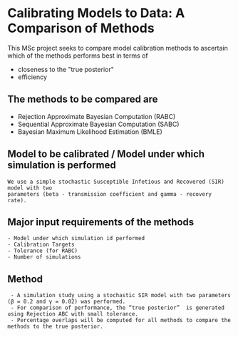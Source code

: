 # Calibrating Models to Data: A Comparison of Methods
This MSc project seeks to compare model calibration methods to ascertain which of the methods performs best in terms of 
  - closeness to the "true posterior"
  - efficiency

## The methods to be compared are 
  * Rejection Approximate Bayesian Computation (RABC)
  * Sequential Approximate Bayesian Computation (SABC)
  * Bayesian Maximum Likelihood Estimation (BMLE)

## Model to be calibrated / Model under which simulation is performed
    We use a simple stochastic Susceptible Infetious and Recovered (SIR) model with two 
    parameters (beta - transmission coefficient and gamma - recovery rate).

## Major input requirements of the methods
    - Model under which simulation id performed
    - Calibration Targets
    - Tolerance (for RABC)
    - Number of simulations

## Method
     - A simulation study using a stochastic SIR model with two parameters (β = 0.2 and γ = 0.02) was performed. 
     - For comparison of performance, the “true posterior”  is generated using Rejection ABC with small tolerance.
     - Percentage overlaps will be computed for all methods to compare the methods to the true posterior.
